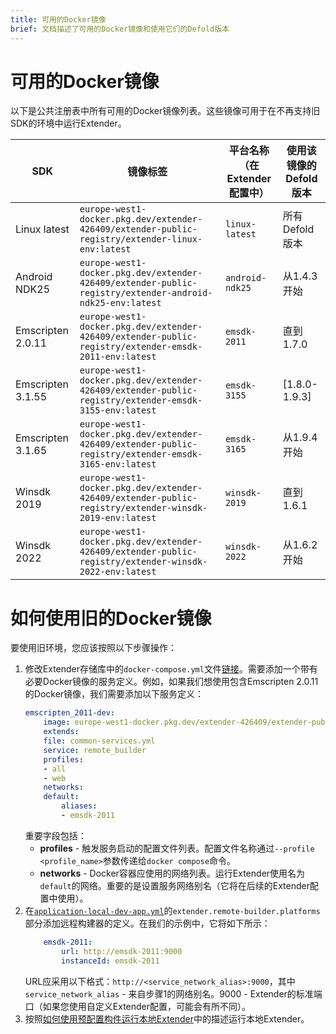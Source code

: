 ```yaml
---
title: 可用的Docker镜像
brief: 文档描述了可用的Docker镜像和使用它们的Defold版本
---
```


# 可用的Docker镜像
以下是公共注册表中所有可用的Docker镜像列表。这些镜像可用于在不再支持旧SDK的环境中运行Extender。

|SDK               |镜像标签                                                                                                 |平台名称（在Extender配置中） |使用该镜像的Defold版本 |
|------------------|---------------------------------------------------------------------------------------------------------|-----------------------------|-----------------------|
|Linux latest      |`europe-west1-docker.pkg.dev/extender-426409/extender-public-registry/extender-linux-env:latest`         |`linux-latest`               |所有Defold版本          |
|Android NDK25     |`europe-west1-docker.pkg.dev/extender-426409/extender-public-registry/extender-android-ndk25-env:latest` |`android-ndk25`              |从1.4.3开始             |
|Emscripten 2.0.11 |`europe-west1-docker.pkg.dev/extender-426409/extender-public-registry/extender-emsdk-2011-env:latest`    |`emsdk-2011`                 |直到1.7.0              |
|Emscripten 3.1.55 |`europe-west1-docker.pkg.dev/extender-426409/extender-public-registry/extender-emsdk-3155-env:latest`    |`emsdk-3155`                 |[1.8.0-1.9.3]          |
|Emscripten 3.1.65 |`europe-west1-docker.pkg.dev/extender-426409/extender-public-registry/extender-emsdk-3165-env:latest`    |`emsdk-3165`                 |从1.9.4开始             |
|Winsdk 2019       |`europe-west1-docker.pkg.dev/extender-426409/extender-public-registry/extender-winsdk-2019-env:latest`   |`winsdk-2019`                |直到1.6.1              |
|Winsdk 2022       |`europe-west1-docker.pkg.dev/extender-426409/extender-public-registry/extender-winsdk-2022-env:latest`   |`winsdk-2022`                |从1.6.2开始             |

# 如何使用旧的Docker镜像
要使用旧环境，您应该按照以下步骤操作：
1. 修改Extender存储库中的`docker-compose.yml`文件[链接](https://github.com/defold/extender/blob/dev/server/docker/docker-compose.yml)。需要添加一个带有必要Docker镜像的服务定义。例如，如果我们想使用包含Emscripten 2.0.11的Docker镜像，我们需要添加以下服务定义：
    ```yml
    emscripten_2011-dev:
        image: europe-west1-docker.pkg.dev/extender-426409/extender-public-registry/extender-emsdk-2011-env:latest
        extends:
        file: common-services.yml
        service: remote_builder
        profiles:
        - all
        - web
        networks:
        default:
            aliases:
            - emsdk-2011
    ```
    重要字段包括：
    * **profiles** - 触发服务启动的配置文件列表。配置文件名称通过`--profile <profile_name>`参数传递给`docker compose`命令。
    * **networks** - Docker容器应使用的网络列表。运行Extender使用名为`default`的网络。重要的是设置服务网络别名（它将在后续的Extender配置中使用）。
2. 在[`application-local-dev-app.yml`](https://github.com/defold/extender/blob/dev/server/configs/application-local-dev-app.yml)的`extender.remote-builder.platforms`部分添加远程构建器的定义。在我们的示例中，它将如下所示：
    ```yml
        emsdk-2011:
            url: http://emsdk-2011:9000
            instanceId: emsdk-2011
    ```
    URL应采用以下格式：`http://<service_network_alias>:9000`，其中`service_network_alias` - 来自步骤1的网络别名。9000 - Extender的标准端口（如果您使用自定义Extender配置，可能会有所不同）。
3. 按照[如何使用预配置构件运行本地Extender](/manuals/extender-local-setup#how-to-run-local-extender-with-preconfigured-artifacts)中的描述运行本地Extender。